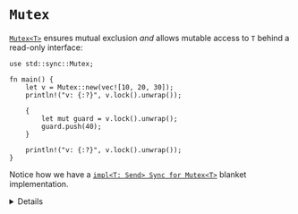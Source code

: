 # `Mutex`

[`Mutex<T>`][1] ensures mutual exclusion _and_ allows mutable access to `T`
behind a read-only interface:

```rust,editable
use std::sync::Mutex;

fn main() {
    let v = Mutex::new(vec![10, 20, 30]);
    println!("v: {:?}", v.lock().unwrap());

    {
        let mut guard = v.lock().unwrap();
        guard.push(40);
    }

    println!("v: {:?}", v.lock().unwrap());
}
```

Notice how we have a [`impl<T: Send> Sync for Mutex<T>`][2] blanket
implementation.

[1]: https://doc.rust-lang.org/std/sync/struct.Mutex.html
[2]: https://doc.rust-lang.org/std/sync/struct.Mutex.html#impl-Sync-for-Mutex%3CT%3E
[3]: https://doc.rust-lang.org/std/sync/struct.Arc.html

<details>
    
* `Mutex` in Rust looks like a collection with just one element - the protected data.
    * It is not possible to forget to acquire the mutex before accessing the protected data.
* You can get an `&mut T` from an `&Mutex<T>` by taking the lock. The `MutexGuard` ensures that the
  `&mut T` doesn't outlive the lock being held.
* `Mutex<T>` implements both `Send` and `Sync` iff `T` implements `Send`.
* A read-write lock counterpart - `RwLock`.
* Why does `lock()` return a `Result`? 
    * If the thread that held the `Mutex` panicked, the `Mutex` becomes "poisoned" to signal that
      the data it protected might be in an inconsistent state. Calling `lock()` on a poisoned mutex
      fails with a [`PoisonError`]. You can call `into_inner()` on the error to recover the data
      regardless.
* Try panicking in a thread::scope (not to prevent thread::scope from panicking, use join).

[`PoisonError`]: https://doc.rust-lang.org/std/sync/struct.PoisonError.html  
    
</details>
